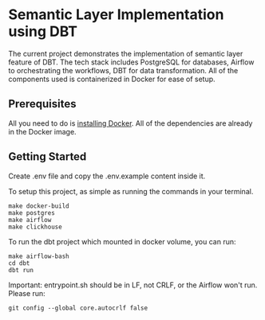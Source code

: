 # Semantic Layer Implementation using DBT

The current project demonstrates the implementation of semantic layer feature of DBT. The tech stack includes PostgreSQL for databases, Airflow to orchestrating the workflows, DBT for data transformation. All of the components used is containerized in Docker for ease of setup.

## Prerequisites

All you need to do is [installing Docker](https://docs.docker.com/engine/install/). All of the dependencies are already in the Docker image.

## Getting Started

Create .env file and copy the .env.example content inside it.

To setup this project, as simple as running the commands in your terminal.
```
make docker-build
make postgres
make airflow
make clickhouse
```

To run the dbt project which mounted in docker volume, you can run:
```
make airflow-bash
cd dbt
dbt run
```

Important: entrypoint.sh should be in LF, not CRLF, or the Airflow won't run. Please run:
```
git config --global core.autocrlf false
```